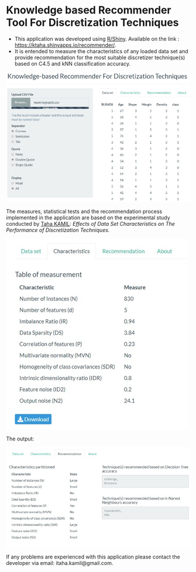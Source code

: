 # Knowledge based Recommender Tool For Discretization Techniques
- This application was developed using <a href="https://shiny.rstudio.com/" target="_blank">R/Shiny</a>. Available on the link : https://ktaha.shinyapps.io/recommender/.
- It is entended to measure the characteristics of any loaded data set and provide recommendation for the most suitable discretizer technique(s) based on C4.5 and kNN classification accuracy.

![alt](https://github.com/ktaha1/Knowledge-based-Recommender-For-Discretization-Techniques/blob/master/img1.jpg)

<p>The measures, statistical tests and the recommendation process implemented in the application are based on the  experimental study conducted by <a href="https://www.linkedin.com/in/taha-kamil-005b13149/" target="_blank">Taha KAMIL</a>: <i>Effects of Data Set Characteristics on The Performance of Discretization Techniques. </i>
</p>

![alt](https://github.com/ktaha1/Knowledge-based-Recommender-For-Discretization-Techniques/blob/master/img2.jpg) 
<br>
<p>The output: </p>

![alt](https://github.com/ktaha1/Knowledge-based-Recommender-For-Discretization-Techniques/blob/master/img3.jpg) 

<p>If any problems are experienced with this application please contact the developer via email: itaha.kamil@gmail.com.</p>
